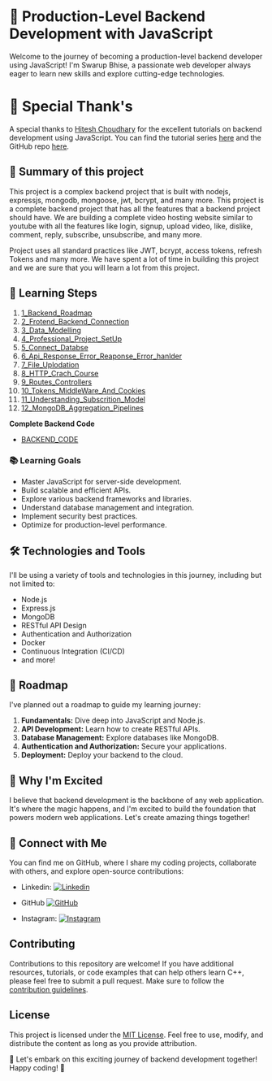 # 🚀 Production-Level Backend Development with JavaScript

Welcome to the journey of becoming a production-level backend developer using JavaScript! I'm Swarup Bhise, a passionate web developer always eager to learn new skills and explore cutting-edge technologies.

# 💫 Special Thank's

A special thanks to [Hitesh Choudhary](https://www.youtube.com/@chaiaurcode) for the excellent tutorials on backend development using JavaScript. You can find the tutorial series [here](https://www.youtube.com/playlist?list=PLu71SKxNbfoBGh_8p_NS-ZAh6v7HhYqHW) and the GitHub repo [here](https://github.com/hiteshchoudhary/chai-backend).

## 📖 Summary of this project

This project is a complex backend project that is built with nodejs, expressjs, mongodb, mongoose, jwt, bcrypt, and many more. This project is a complete backend project that has all the features that a backend project should have. We are building a complete video hosting website similar to youtube with all the features like login, signup, upload video, like, dislike, comment, reply, subscribe, unsubscribe, and many more.

Project uses all standard practices like JWT, bcrypt, access tokens, refresh Tokens and many more. We have spent a lot of time in building this project and we are sure that you will learn a lot from this project.

## 📝 Learning Steps

1.  [1_Backend_Roadmap](1_Backend_Roadmap)
2.  [2_Frotend_Backend_Connection](2_Frotend_Backend_Connection)
3.  [3_Data_Modelling](3_Data_Modelling)
4.  [4_Professional_Project_SetUp](4_Professional_Project_SetUp)
5.  [5_Connect_Databse](5_Connect_Databse)
6.  [6_Api_Response_Error_Reaponse_Error_hanlder](6_Api_Response_Error_Reaponse_Error_hanlder)
7.  [7_File_Uplodation](7_File_Uplodation)
8.  [8_HTTP_Crach_Course](8_HTTP)
9.  [9_Routes_Controllers](9_Routes_Controllers)
10. [10_Tokens_MiddleWare_And_Cookies](10_Tokens_MiddleWare_And_Cookies)
11. [11_Understanding_Subscrition_Model](11_Understanding_Subscrition_Model)
12. [12_MongoDB_Aggregation_Pipelines](12_MongoDB_Aggregation_Pipelines)

**Complete Backend Code**

- [BACKEND_CODE](BACKEND_CODE)

### 📚 Learning Goals

- Master JavaScript for server-side development.
- Build scalable and efficient APIs.
- Explore various backend frameworks and libraries.
- Understand database management and integration.
- Implement security best practices.
- Optimize for production-level performance.

## 🛠️ Technologies and Tools

I'll be using a variety of tools and technologies in this journey, including but not limited to:

- Node.js
- Express.js
- MongoDB
- RESTful API Design
- Authentication and Authorization
- Docker
- Continuous Integration (CI/CD)
- and more!

## 📆 Roadmap

I've planned out a roadmap to guide my learning journey:

1. **Fundamentals:** Dive deep into JavaScript and Node.js.
2. **API Development:** Learn how to create RESTful APIs.
3. **Database Management:** Explore databases like MongoDB.
4. **Authentication and Authorization:** Secure your applications.
5. **Deployment:** Deploy your backend to the cloud.

## 🌟 Why I'm Excited

I believe that backend development is the backbone of any web application. It's where the magic happens, and I'm excited to build the foundation that powers modern web applications. Let's create amazing things together!

## 🤝 Connect with Me

You can find me on GitHub, where I share my coding projects, collaborate with others, and explore open-source contributions:

- Linkedin: [![Linkedin](https://img.shields.io/badge/LinkedIn-Swarup%20Bhise-blue?style=flat&logo=linkedin)](https://www.linkedin.com/in/swarup-bhise-a981932aa/)

- GitHub [![GitHub](https://img.shields.io/badge/GitHub-CoderSwarup-blue?style=flat&logo=github)](https://github.com/CoderSwarup)

- Instagram: [![Instagram](https://img.shields.io/badge/Instagram-swarup_bhise999-pink?style=flat&logo=instagram)](https://www.instagram.com/swarup_bhise999/)

## Contributing

Contributions to this repository are welcome! If you have additional resources, tutorials, or code examples that can help others learn C++, please feel free to submit a pull request. Make sure to follow the [contribution guidelines](CONTRIBUTE.md).

## License

This project is licensed under the [MIT License](LICENSE). Feel free to use, modify, and distribute the content as long as you provide attribution.

🌟 Let's embark on this exciting journey of backend development together! Happy coding! 🎉
